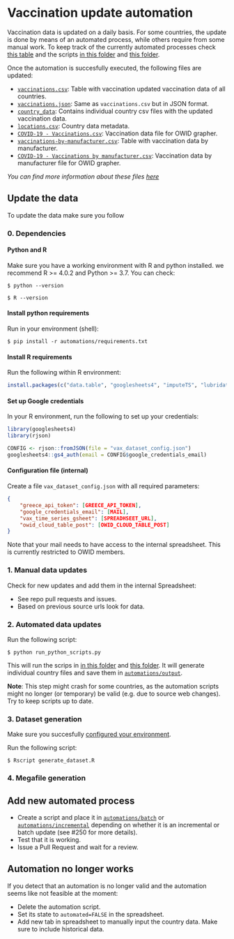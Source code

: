 # Vaccination update automation

Vaccination data is updated on a daily basis. For some countries, the update is done by means of an automated process,
while others require from some manual work. To keep track of the currently automated processes check [this
table](automations/automation_state.csv) and the scripts [in this folder](automations/batch) and [this
folder](automations/incremental).


Once the automation is succesfully executed, the following files are updated:

- [`vaccinations.csv`](../../../public/data/vaccinations/vaccinations.csv): Table with vaccination updated vaccination data of all countries.
- [`vaccinations.json`](../../../public/data/vaccinations/vaccinations.json): Same as `vaccinations.csv` but in JSON format.
- [`country_data`](../../../public/data/vaccinations/country_data/): Contains individual country csv files with the
  updated vaccination data.
- [`locations.csv`](../../../public/data/vaccinations/locations.csv): Country data metadata.
- [`COVID-19 - Vaccinations.csv`](../../grapher/COVID-19%20-%20Vaccinations.csv): Vaccination data file for OWID grapher.
- [`vaccinations-by-manufacturer.csv`](../../../public/data/vaccinations/vaccinations-by-manufacturer.csv): Table with vaccination
  data by manufacturer.
- [`COVID-19 - Vaccinations by manufacturer.csv`](../../grapher/COVID-19%20-%20Vaccinations%20by%20manufacturer.csv):
  Vaccination data by manufacturer file for OWID grapher.

_You can find more information about these files [here](../../../public/data/vaccinations/README.md)_

## Update the data

To update the data make sure you follow

### 0. Dependencies

#### Python and R
Make sure you have a working environment with R and python installed. we recommend R >= 4.0.2 and Python >= 3.7. You can
check:

```
$ python --version
```

```
$ R --version
```

#### Install python requirements
Run in your environment (shell):

```
$ pip install -r automations/requirements.txt
```

#### Install R requirements
Run the following within R environment:

```r
install.packages(c("data.table", "googlesheets4", "imputeTS", "lubridate", "readr", "retry", "rjson", "stringr", "tidyr", "jsonlite", "bit64"))
```

#### Set up Google credentials
In your R environment, run the following to set up your credentials:

```r
library(googlesheets4)
library(rjson)

CONFIG <- rjson::fromJSON(file = "vax_dataset_config.json")
googlesheets4::gs4_auth(email = CONFIG$google_credentials_email)
```

#### Configuration file (internal)

Create a file `vax_dataset_config.json` with all required parameters:

```json
{
    "greece_api_token": [GREECE_API_TOKEN],
    "google_credentials_email": [MAIL],
    "vax_time_series_gsheet": [SPREADHSEET_URL],
    "owid_cloud_table_post": [OWID_CLOUD_TABLE_POST]
}
```

Note that your mail needs to have access to the internal spreadsheet. This is currently restricted to OWID members.

### 1. Manual data updates

Check for new updates and add them in the internal Spreadsheet:
- See repo pull requests and issues.
- Based on previous source urls look for data.

### 2. Automated data updates
Run the following script:

```
$ python run_python_scripts.py
```

This will run the scrips in [in this folder](automations/batch) and [this
folder](automations/incremental). It will generate individual country files and save them in
[`automations/output`](automations/output).

**Note**: This step might crash for some countries, as the automation scripts might no longer (or temporary) be valid
(e.g. due to source web changes). Try to keep scripts up to date.

### 3. Dataset generation
Make sure you succesfully [configured your environment](#0.-dependencies).

Run the following script:

```
$ Rscript generate_dataset.R
```

### 4. Megafile generation


## Add new automated process
- Create a script and place it in [`automations/batch`](automations/batch) or
[`automations/incremental`](automations/incremental) depending on whether it is an incremental or batch update (see #250
for more details).
- Test that it is working.
- Issue a Pull Request and wait for a review.


## Automation no longer works

If you detect that an automation is no longer valid and the automation seems like not feasible at the moment:
- Delete the automation script.
- Set its state to `automated=FALSE` in the spreadsheet.
- Add new tab in spreadsheet to manually input the country data. Make sure to include historical data.
